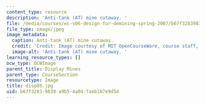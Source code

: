 ```yaml
---
content_type: resource
description: 'Anti-tank (AT) mine cutaway. '
file: /media/courses/ec-s06-design-for-demining-spring-2007/b67f32839839a9b54a84faeb167e9d5d_disp05.jpg
file_type: image/jpeg
image_metadata:
  caption: Anti-tank (AT) mine cutaway.
  credit: 'Credit: Image courtesy of MIT OpenCourseWare, course staff, and students.'
  image-alt: 'Anti-tank (AT) mine cutaway. '
learning_resource_types: []
ocw_type: OCWImage
parent_title: Display Mines
parent_type: CourseSection
resourcetype: Image
title: disp05.jpg
uid: b67f3283-9839-a9b5-4a84-faeb167e9d5d
---
```

